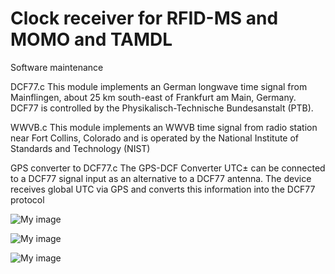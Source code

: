 ﻿# Clock receiver for RFID-MS and MOMO and TAMDL
Software maintenance

DCF77.c
This module implements an German longwave time signal from Mainflingen,
about 25 km south-east of Frankfurt am Main, Germany.
DCF77 is controlled by the Physikalisch-Technische Bundesanstalt (PTB).

WWVB.c
This module implements an WWVB time signal from radio station near Fort Collins,
Colorado and is operated by the National Institute of Standards and Technology (NIST)

GPS converter to DCF77.c 
The GPS-DCF Converter UTC± can be connected to a DCF77 signal input as an alternative to a DCF77 antenna.
The device receives global UTC via GPS and converts this information into the DCF77 protocol


![My image](https://github.com/peterloes/clock_receiver/blob/master/Getting_Started_Tutorial/4_dcf77_range.jpg)

![My image](https://github.com/peterloes/clock_receiver/blob/master/Getting_Started_Tutorial/5_wwvb_range.jpg)

![My image](https://github.com/peterloes/clock_receiver/blob/master/Getting_Started_Tutorial/1_gps_converter_dcf77.jpg)